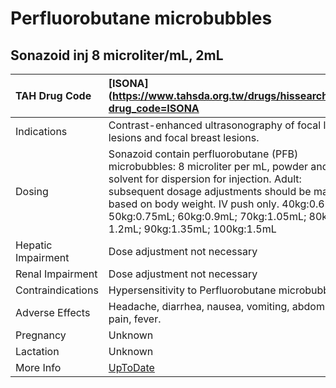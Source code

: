 # Perfluorobutane microbubbles

## Sonazoid inj 8 microliter/mL, 2mL

| TAH Drug Code      | [ISONA](https://www.tahsda.org.tw/drugs/hissearch.php?drug_code=ISONA                                                                                                                                                                                                                                      |
|:-------------------|:-----------------------------------------------------------------------------------------------------------------------------------------------------------------------------------------------------------------------------------------------------------------------------------------------------------|
| Indications        | Contrast-enhanced ultrasonography of focal liver lesions and focal breast lesions.                                                                                                                                                                                                                         |
| Dosing             | Sonazoid contain perfluorobutane (PFB) microbubbles: 8 microliter per mL, powder and solvent for dispersion for injection. Adult: subsequent dosage adjustments should be made based on body weight. IV push only. 40kg:0.6mL; 50kg:0.75mL; 60kg:0.9mL; 70kg:1.05mL; 80kg: 1.2mL; 90kg:1.35mL; 100kg:1.5mL |
| Hepatic Impairment | Dose adjustment not necessary                                                                                                                                                                                                                                                                              |
| Renal Impairment   | Dose adjustment not necessary                                                                                                                                                                                                                                                                              |
| Contraindications  | Hypersensitivity to Perfluorobutane microbubbles.                                                                                                                                                                                                                                                          |
| Adverse Effects    | Headache, diarrhea, nausea, vomiting, abdominal pain, fever.                                                                                                                                                                                                                                               |
| Pregnancy          | Unknown                                                                                                                                                                                                                                                                                                    |
| Lactation          | Unknown                                                                                                                                                                                                                                                                                                    |
| More Info          | [UpToDate](https://www.uptodate.com/contents/perfluorobutane-microbubbles-drug-information)                                                                                                                                                                                                                |

